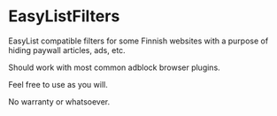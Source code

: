 # EasyListFilters

EasyList compatible filters for some Finnish websites with a purpose of hiding paywall articles, ads, etc.

Should work with most common adblock browser plugins.

Feel free to use as you will.

No warranty or whatsoever.
